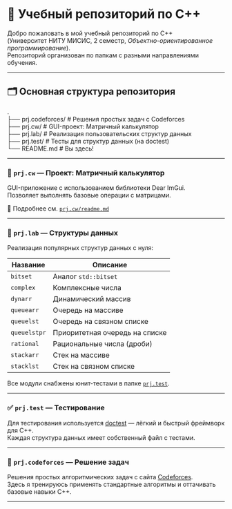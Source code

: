 # 📘 Учебный репозиторий по C++

Добро пожаловать в мой учебный репозиторий по C++  
(Университет НИТУ МИСИС, 2 семестр, *Объектно-ориентированное программирование*).  
Репозиторий организован по папкам с разными направлениями обучения.

---

## 🗂 Основная структура репозитория

.  
├── prj.codeforces/ # Решения простых задач с Codeforces  
├── prj.cw/ # GUI-проект: Матричный калькулятор  
├── prj.lab/ # Реализация пользовательских структур данных  
├── prj.test/ # Тесты для структур данных (на doctest)  
└── README.md # Вы здесь!  

---

### 🧮 `prj.cw` — Проект: Матричный калькулятор

GUI-приложение с использованием библиотеки Dear ImGui.  
Позволяет выполнять базовые операции с матрицами.

📄 Подробнее см. [`prj.cw/readme.md`](./prj.cw/readme.md)

---

### 🔧 `prj.lab` — Структуры данных

Реализация популярных структур данных с нуля:

| Название       | Описание                              |
|----------------|----------------------------------------|
| `bitset`       | Аналог `std::bitset`                   |
| `complex`      | Комплексные числа                      |
| `dynarr`       | Динамический массив                   |
| `queuearr`     | Очередь на массиве                    |
| `queuelst`     | Очередь на связном списке             |
| `queuelstpr`   | Приоритетная очередь на списке        |
| `rational`     | Рациональные числа (дроби)            |
| `stackarr`     | Стек на массиве                       |
| `stacklst`     | Стек на связном списке                |

Все модули снабжены юнит-тестами в папке [`prj.test`](./prj.test).

---

### ✅ `prj.test` — Тестирование

Для тестирования используется [doctest](https://github.com/doctest/doctest) — лёгкий и быстрый фреймворк для C++.  
Каждая структура данных имеет собственный файл с тестами.

---

### 🎯 `prj.codeforces` — Решение задач

Решения простых алгоритмических задач с сайта [Codeforces](https://codeforces.com/).  
Здесь я тренируюсь применять стандартные алгоритмы и оттачивать базовые навыки C++.

---
